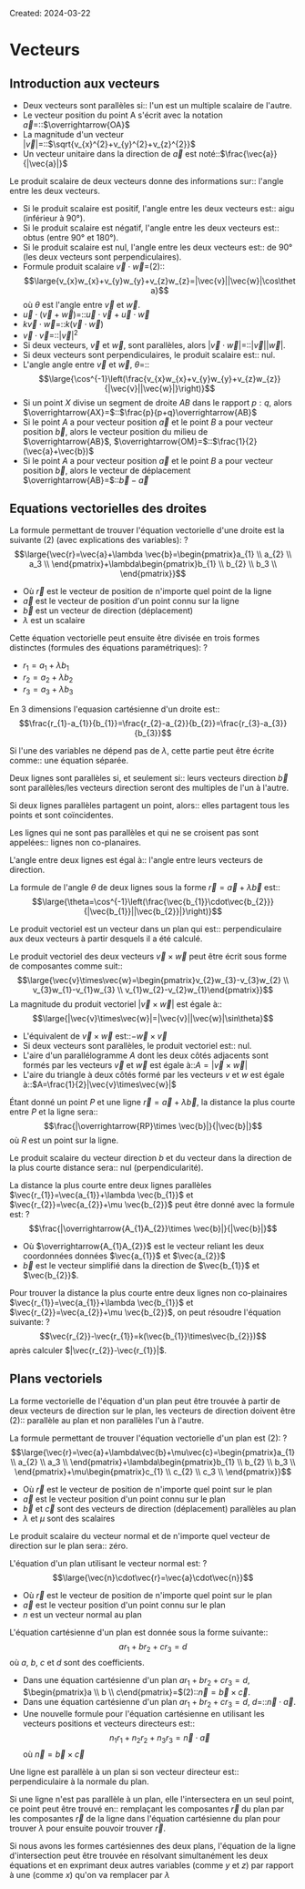 Created: 2024-03-22

# Vecteurs
## Introduction aux vecteurs
- Deux vecteurs sont parallèles si:: l'un est un multiple scalaire de l'autre.
- Le vecteur position du point A s'écrit avec la notation $\vec{a}=$::$\overrightarrow{OA}$
- La magnitude d'un vecteur $|\vec{v}|=$::$\sqrt{v_{x}^{2}+v_{y}^{2}+v_{z}^{2}}$
- Un vecteur unitaire dans la direction de $\vec{a}$ est noté::$\frac{\vec{a}}{|\vec{a}|}$


Le produit scalaire de deux vecteurs donne des informations sur:: l'angle entre les deux vecteurs.
- Si le produit scalaire est positif, l'angle entre les deux vecteurs est:: aigu (inférieur à 90°).
- Si le produit scalaire est négatif, l'angle entre les deux vecteurs est:: obtus (entre 90° et 180°).
- Si le produit scalaire est nul, l'angle entre les deux vecteurs est:: de 90° (les deux vecteurs sont perpendiculaires).
- Formule produit scalaire $\vec{v}\cdot\vec{w}=$(2)::$$\large{v_{x}w_{x}+v_{y}w_{y}+v_{z}w_{z}=|\vec{v}||\vec{w}|\cos\theta}$$ où $\theta$ est l'angle entre $\vec{v}$ et $\vec{w}$.
- $\vec{u}\cdot(\vec{v}+\vec{w})$=::$\vec{u}\cdot\vec{v}+\vec{u}\cdot\vec{w}$
- $k\vec{v}\cdot\vec{w}=$::$k(\vec{v}\cdot\vec{w})$
- $\vec{v}\cdot \vec{v}=$::$|\vec{v}|^{2}$
- Si deux vecteurs, $\vec{v}$ et $\vec{w}$, sont parallèles, alors $|\vec{v}\cdot\vec{w}|=$::$|\vec{v}||\vec{w}|$.
- Si deux vecteurs sont perpendiculaires, le produit scalaire est:: nul.
- L'angle angle entre $\vec{v}$ et $\vec{w}$, $\theta=$::$$\large{\cos^{-1}\left(\frac{v_{x}w_{x}+v_{y}w_{y}+v_{z}w_{z}}{|\vec{v}||\vec{w}|}\right)}$$
- Si un point $X$ divise un segment de droite $AB$ dans le rapport $p:q$, alors $\overrightarrow{AX}=$::$\frac{p}{p+q}\overrightarrow{AB}$
- Si le point $A$ a pour vecteur position $\vec{a}$ et le point $B$ a pour vecteur position $\vec{b}$, alors le vecteur position du milieu de $\overrightarrow{AB}$, $\overrightarrow{OM}=$::$\frac{1}{2}(\vec{a}+\vec{b})$
- Si le point $A$ a pour vecteur position $\vec{a}$ et le point $B$ a pour vecteur position $\vec{b}$, alors le vecteur de déplacement $\overrightarrow{AB}=$::$\vec{b}-\vec{a}$

## Equations vectorielles des droites
La formule permettant de trouver l'équation vectorielle d'une droite est la suivante (2) (avec explications des variables):
?
$$\large{\vec{r}=\vec{a}+\lambda \vec{b}=\begin{pmatrix}a_{1} \\ a_{2} \\ a_3 \\ \end{pmatrix}+\lambda\begin{pmatrix}b_{1} \\ b_{2} \\ b_3 \\ \end{pmatrix}}$$
- Où $\vec{r}$ est le vecteur de position de n'importe quel point de la ligne
- $\vec{a}$ est le vecteur de position d'un point connu sur la ligne
- $\vec{b}$ est un vecteur de direction (déplacement)
- $\lambda$ est un scalaire

Cette équation vectorielle peut ensuite être divisée en trois formes distinctes (formules des équations paramétriques):
?
- $r_{1}=a_{1}+\lambda b_{1}$
- $r_{2}=a_{2}+\lambda b_{2}$
- $r_{3}=a_{3}+\lambda b_{3}$

En 3 dimensions l'equasion cartésienne d'un droite est::$$\frac{r_{1}-a_{1}}{b_{1}}=\frac{r_{2}-a_{2}}{b_{2}}=\frac{r_{3}-a_{3}}{b_{3}}$$

Si l'une des variables ne dépend pas de $\lambda$, cette partie peut être écrite comme:: une équation séparée.


Deux lignes sont parallèles si, et seulement si:: leurs vecteurs direction $\vec{b}$ sont parallèles/les vecteurs direction seront des multiples de l'un à l'autre.

Si deux lignes parallèles partagent un point, alors:: elles partagent tous les points et sont coïncidentes.

Les lignes qui ne sont pas parallèles et qui ne se croisent pas sont appelées:: lignes non co-planaires.

L'angle entre deux lignes est égal à:: l'angle entre leurs vecteurs de direction.

La formule de l'angle $\theta$ de deux lignes sous la forme $\vec{r}=\vec{a} +\lambda\vec{b}$ est::$$\large{\theta=\cos^{-1}\left(\frac{\vec{b_{1}}\cdot\vec{b_{2}}}{|\vec{b_{1}}||\vec{b_{2}}|}\right)}$$


Le produit vectoriel est un vecteur dans un plan qui est:: perpendiculaire aux deux vecteurs à partir desquels il a été calculé.

Le produit vectoriel des deux vecteurs $\vec{v}\times\vec{w}$ peut être écrit sous forme de composantes comme suit::$$\large{\vec{v}\times\vec{w}=\begin{pmatrix}v_{2}w_{3}-v_{3}w_{2} \\ v_{3}w_{1}-v_{1}w_{3} \\ v_{1}w_{2}-v_{2}w_{1}\end{pmatrix}}$$
La magnitude du produit vectoriel $|\vec{v}\times\vec{w}|$ est égale à::$$\large{|\vec{v}\times\vec{w}|=|\vec{v}||\vec{w}|\sin\theta}$$

- L'équivalent de $\vec{v}\times\vec{w}$ est::$-\vec{w}\times\vec{v}$
- Si deux vecteurs sont parallèles, le produit vectoriel est:: nul.
- L'aire d'un parallélogramme $A$ dont les deux côtés adjacents sont formés par les vecteurs $\vec{v}$ et $\vec{w}$ est égale à::$A=|\vec{v}\times\vec{w}|$
- L'aire du triangle à deux côtés formé par les vecteurs $v$ et $w$ est égale à::$A=\frac{1}{2}|\vec{v}\times\vec{w}|$

Étant donné un point $P$ et une ligne $\vec{r}=\vec{a} +\lambda \vec{b}$, la distance la plus courte entre $P$ et la ligne sera::$$\frac{|\overrightarrow{RP}\times \vec{b}|}{|\vec{b}|}$$ où $R$ est un point sur la ligne.

Le produit scalaire du vecteur direction $b$ et du vecteur dans la direction de la plus courte distance sera:: nul (perpendicularité).

La distance la plus courte entre deux lignes parallèles $\vec{r_{1}}=\vec{a_{1}}+\lambda \vec{b_{1}}$ et $\vec{r_{2}}=\vec{a_{2}}+\mu \vec{b_{2}}$ peut être donné avec la formule est:
?
$$\frac{|\overrightarrow{A_{1}A_{2}}\times \vec{b}|}{|\vec{b}|}$$
- Où $\overrightarrow{A_{1}A_{2}}$ est le vecteur reliant les deux coordonnées données $\vec{a_{1}}$ et $\vec{a_{2}}$
- $\vec{b}$ est le vecteur simplifié dans la direction de $\vec{b_{1}}$ et $\vec{b_{2}}$. 

Pour trouver la distance la plus courte entre deux lignes non co-plainaires $\vec{r_{1}}=\vec{a_{1}}+\lambda \vec{b_{1}}$ et $\vec{r_{2}}=\vec{a_{2}}+\mu \vec{b_{2}}$, on peut résoudre l'équation suivante:
?
$$\vec{r_{2}}-\vec{r_{1}}=k(\vec{b_{1}}\times\vec{b_{2}})$$ après calculer $|\vec{r_{2}}-\vec{r_{1}}|$.


## Plans vectoriels
La forme vectorielle de l'équation d'un plan peut être trouvée à partir de deux vecteurs de direction sur le plan, les vecteurs de direction doivent être (2):: parallèle au plan et non parallèles l'un à l'autre.


La formule permettant de trouver l'équation vectorielle d'un plan est (2):
?
$$\large{\vec{r}=\vec{a}+\lambda\vec{b}+\mu\vec{c}=\begin{pmatrix}a_{1} \\ a_{2} \\ a_3 \\ \end{pmatrix}+\lambda\begin{pmatrix}b_{1} \\ b_{2} \\ b_3 \\ \end{pmatrix}+\mu\begin{pmatrix}c_{1} \\ c_{2} \\ c_3 \\ \end{pmatrix}}$$
- Où $\vec{r}$ est le vecteur de position de n'importe quel point sur le plan
- $\vec{a}$ est le vecteur position d'un point connu sur le plan
- $\vec{b}$ et $\vec{c}$ sont des vecteurs de direction (déplacement) parallèles au plan
- $\lambda$ et $\mu$ sont des scalaires

Le produit scalaire du vecteur normal et de n'importe quel vecteur de direction sur le plan sera:: zéro.

L'équation d'un plan utilisant le vecteur normal est:
?
$$\large{\vec{n}\cdot\vec{r}=\vec{a}\cdot\vec{n}}$$
- Où $\vec{r}$ est le vecteur de position de n'importe quel point sur le plan
- $\vec{a}$ est le vecteur position d'un point connu sur le plan
- $n$ est un vecteur normal au plan

L'équation cartésienne d'un plan est donnée sous la forme suivante::$$ar_{1}+br_{2}+cr_{3}=d$$ où $a$, $b$, $c$ et $d$ sont des coefficients.
- Dans une équation cartésienne d'un plan $ar_{1}+br_{2}+cr_{3}=d$, $\begin{pmatrix}a \\ b \\ c\end{pmatrix}=$(2)::$\vec{n}=\vec{b}\times\vec{c}$.
- Dans une équation cartésienne d'un plan $ar_{1}+br_{2}+cr_{3}=d$, $d=$::$\vec{n}\cdot\vec{a}$.
- Une nouvelle formule pour l'équation cartésienne en utilisant les vecteurs positions et vecteurs directeurs est::$$n_{1}r_{1}+n_{2}r_{2}+n_{3}r_{3}=\vec{n}\cdot\vec{a}$$ où $\vec{n}=\vec{b}\times\vec{c}$

Une ligne est parallèle à un plan si son vecteur directeur est:: perpendiculaire à la normale du plan.

Si une ligne n'est pas parallèle à un plan, elle l'intersectera en un seul point, ce point peut être trouvé en:: remplaçant les composantes $\vec{r}$ du plan par les composantes $\vec{r}$ de la ligne dans l'équation cartésienne du plan pour trouver $\lambda$ pour ensuite pouvoir trouver $\vec{r}$.

Si nous avons les formes cartésiennes des deux plans, l'équation de la ligne d'intersection peut être trouvée en résolvant simultanément les deux équations et en exprimant deux autres variables (comme $y$ et $z$) par rapport à une (comme $x$) qu'on va remplacer par $\lambda$ 